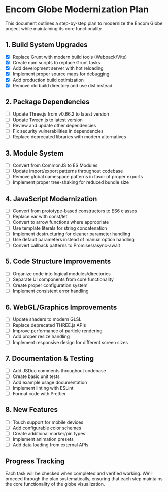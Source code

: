 # Encom Globe Modernization Plan

This document outlines a step-by-step plan to modernize the Encom Globe project while maintaining its core functionality.

## 1. Build System Upgrades

- [x] Replace Grunt with modern build tools (Webpack/Vite)
- [x] Create npm scripts to replace Grunt tasks 
- [x] Add development server with hot reloading
- [x] Implement proper source maps for debugging
- [x] Add production build optimization
- [x] Remove old build directory and use dist instead

## 2. Package Dependencies

- [ ] Update Three.js from v0.66.2 to latest version
- [ ] Update Tween.js to latest version
- [ ] Review and update other dependencies
- [ ] Fix security vulnerabilities in dependencies
- [ ] Replace deprecated libraries with modern alternatives

## 3. Module System

- [ ] Convert from CommonJS to ES Modules
- [ ] Update import/export patterns throughout codebase
- [ ] Remove global namespace patterns in favor of proper exports
- [ ] Implement proper tree-shaking for reduced bundle size

## 4. JavaScript Modernization

- [ ] Convert from prototype-based constructors to ES6 classes
- [ ] Replace var with const/let
- [ ] Convert to arrow functions where appropriate
- [ ] Use template literals for string concatenation
- [ ] Implement destructuring for cleaner parameter handling
- [ ] Use default parameters instead of manual option handling
- [ ] Convert callback patterns to Promises/async-await

## 5. Code Structure Improvements

- [ ] Organize code into logical modules/directories
- [ ] Separate UI components from core functionality
- [ ] Create proper configuration system
- [ ] Implement consistent error handling

## 6. WebGL/Graphics Improvements

- [ ] Update shaders to modern GLSL
- [ ] Replace deprecated THREE.js APIs
- [ ] Improve performance of particle rendering
- [ ] Add proper resize handling
- [ ] Implement responsive design for different screen sizes

## 7. Documentation & Testing

- [ ] Add JSDoc comments throughout codebase
- [ ] Create basic unit tests
- [ ] Add example usage documentation
- [ ] Implement linting with ESLint
- [ ] Format code with Prettier

## 8. New Features

- [ ] Touch support for mobile devices
- [ ] Add configurable color schemes
- [ ] Create additional marker/pin types
- [ ] Implement animation presets
- [ ] Add data loading from external APIs

## Progress Tracking

Each task will be checked when completed and verified working. We'll proceed through the plan systematically, ensuring that each step maintains the core functionality of the globe visualization.